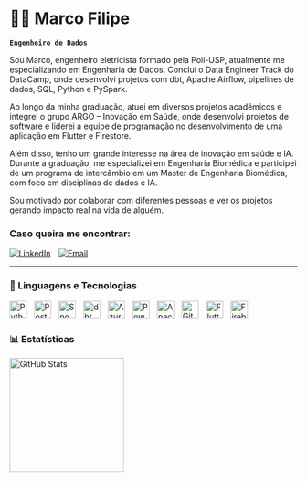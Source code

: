# 👨‍💻 Marco Filipe

**`Engenheiro de Dados`**

Sou Marco, engenheiro eletricista formado pela Poli-USP, atualmente me especializando em Engenharia de Dados. Concluí o Data Engineer Track do DataCamp, onde desenvolvi projetos com dbt, Apache Airflow, pipelines de dados, SQL, Python e PySpark.

Ao longo da minha graduação, atuei em diversos projetos acadêmicos e integrei o grupo ARGO – Inovação em Saúde, onde desenvolvi projetos de software e liderei a equipe de programação no desenvolvimento de uma aplicação em Flutter e Firestore.

Além disso, tenho um grande interesse na área de inovação em saúde e IA. Durante a graduação, me especializei em Engenharia Biomédica e participei de um programa de intercâmbio em um Master de Engenharia Biomédica, com foco em disciplinas de dados e IA.

Sou motivado por colaborar com diferentes pessoas e ver os projetos gerando impacto real na vida de alguém.

### Caso queira me encontrar:

<p align="left">
<a href="https://www.linkedin.com/in/marcodelph/" target="_blank" style="margin-right: 10px;"><img src="https://img.shields.io/badge/LinkedIn-0077B5?style=for-the-badge&logo=linkedin&logoColor=white" alt="LinkedIn"></a>
<a href="mailto:mfs.delphin@gmail.com" target="_blank"><img src="https://img.shields.io/badge/Email-D14836?style=for-the-badge&logo=gmail&logoColor=white" alt="Email"></a>
</p>

---

### 🤖 Linguagens e Tecnologias

<img align="left" alt="Python" title="Python" width="30px" style="padding-right: 10px;" src="https://cdn.jsdelivr.net/gh/devicons/devicon@latest/icons/python/python-original.svg" />
<img align="left" alt="PostgreSQL" title="PostgreSQL" width="30px" style="padding-right: 10px;" src="https://cdn.jsdelivr.net/gh/devicons/devicon@latest/icons/postgresql/postgresql-original.svg" />
<img align="left" alt="Snowflake" title="Snowflake" width="30px" style="padding-right: 10px;" src="https://cdn.simpleicons.org/snowflake/29B5E8" />
<img align="left" alt="dbt" title="dbt" width="30px" style="padding-right: 10px;" src="https://cdn.simpleicons.org/dbt/FF694B" />
<img align="left" alt="Azure" title="Azure" width="30px" style="padding-right: 10px;" src="https://cdn.jsdelivr.net/gh/devicons/devicon@latest/icons/azure/azure-original.svg" />
<img align="left" alt="Power BI" title="Power BI" width="30px" height="30px" style="padding-right: 10px;" src="https://raw.githubusercontent.com/microsoft/PowerBI-Icons/main/PNG/Power-BI.png" />
<img align="left" alt="Apache Airflow" title="Apache Airflow" width="30px" style="padding-right: 10px;" src="https://cdn.jsdelivr.net/gh/devicons/devicon@latest/icons/apacheairflow/apacheairflow-original.svg" />
<img align="left" alt="Git" title="Git" width="30px" style="padding-right: 10px;" src="https://cdn.jsdelivr.net/gh/devicons/devicon@latest/icons/git/git-original.svg" />
<img align="left" alt="Flutter" title="Flutter" width="30px" style="padding-right: 10px;" src="https://cdn.jsdelivr.net/gh/devicons/devicon@latest/icons/flutter/flutter-original.svg" />
<img align="left" alt="Firebase" title="Firebase/Firestore" width="30px" style="padding-right: 10px;" src="https://cdn.jsdelivr.net/gh/devicons/devicon@latest/icons/firebase/firebase-plain.svg" />

<br/>
<br/>


### 📊 Estatísticas

<p>

<img 
      align="left" 
      alt="GitHub Stats" 
      height="200" 
      src="https://github-readme-stats.vercel.app/api/top-langs/?username=marcodelph&theme=tokyonight&layout=compact&custom_title=Tecnologias&langs_count=9" 
  />

</p>
